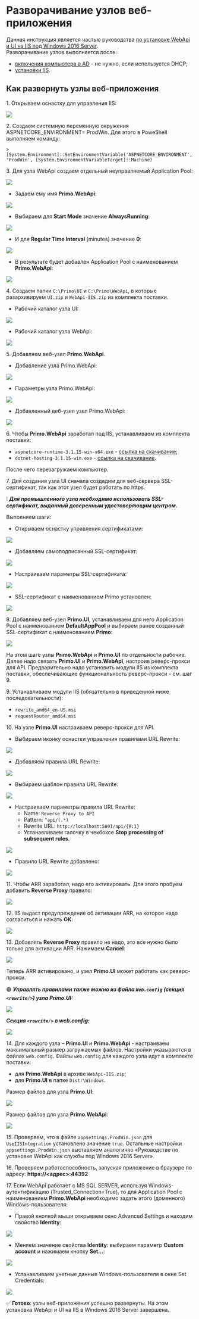 # Разворачивание узлов веб-приложения

Данная инструкция является частью руководства [по установке WebApi и UI на IIS под Windows 2016 Server](https://github.com/PrimoRPA/Docs.Rus/blob/139-%D0%B4%D0%BE%D0%B1%D0%B0%D0%B2%D0%B8%D1%82%D1%8C-%D0%B4%D0%BE%D0%BA%D1%83%D0%BC%D0%B5%D0%BD%D1%82%D1%8B-%D0%B0%D0%B4%D0%BC%D0%B8%D0%BD%D0%B0-%D0%B2-%D1%80%D0%B0%D0%B7%D0%B4%D0%B5%D0%BB-%D0%BE%D1%80%D0%BA%D0%B5%D1%81%D1%82%D1%80%D0%B0%D1%82%D0%BE%D1%80%D0%B0/orchestrator/admin/Windows/webapi/install-webapi-introduction.md).\
Разворачивание узлов выполняется после:
* [включения компьютера в AD](https://github.com/PrimoRPA/Docs.Rus/blob/139-%D0%B4%D0%BE%D0%B1%D0%B0%D0%B2%D0%B8%D1%82%D1%8C-%D0%B4%D0%BE%D0%BA%D1%83%D0%BC%D0%B5%D0%BD%D1%82%D1%8B-%D0%B0%D0%B4%D0%BC%D0%B8%D0%BD%D0%B0-%D0%B2-%D1%80%D0%B0%D0%B7%D0%B4%D0%B5%D0%BB-%D0%BE%D1%80%D0%BA%D0%B5%D1%81%D1%82%D1%80%D0%B0%D1%82%D0%BE%D1%80%D0%B0/orchestrator/admin/Windows/webapi/install-webapi-introduction.md#%D0%B2%D0%BA%D0%BB%D1%8E%D1%87%D0%B5%D0%BD%D0%B8%D0%B5-%D0%BA%D0%BE%D0%BC%D0%BF%D1%8C%D1%8E%D1%82%D0%B5%D1%80%D0%B0-%D0%B2-ad) - не нужно, если используется DHCP;
* [установки IIS](https://github.com/PrimoRPA/Docs.Rus/edit/139-%D0%B4%D0%BE%D0%B1%D0%B0%D0%B2%D0%B8%D1%82%D1%8C-%D0%B4%D0%BE%D0%BA%D1%83%D0%BC%D0%B5%D0%BD%D1%82%D1%8B-%D0%B0%D0%B4%D0%BC%D0%B8%D0%BD%D0%B0-%D0%B2-%D1%80%D0%B0%D0%B7%D0%B4%D0%B5%D0%BB-%D0%BE%D1%80%D0%BA%D0%B5%D1%81%D1%82%D1%80%D0%B0%D1%82%D0%BE%D1%80%D0%B0/orchestrator/admin/Windows/webapi/webapi-install-iis.md).

## Как развернуть узлы веб-приложения

1\. Открываем оснастку для управления IIS:

![](<../../../../.gitbook/assets/install-webapi-node-1.png>)

2\. Создаем системную переменную окружения ASPNETCORE_ENVIRONMENT= ProdWin. Для этого в PoweShell выполняем команду:
```
> [System.Environment]::SetEnvironmentVariable('ASPNETCORE_ENVIRONMENT', 'ProdWin', [System.EnvironmentVariableTarget]::Machine)
```

3\. Для узла WebApi создаем отдельный неуправляемый Application Pool:

![](<../../../../.gitbook/assets/install-webapi-node-2.png>)

* Задаем ему имя **Primo.WebApi**:

![](<../../../../.gitbook/assets/install-webapi-node-3.png>)

* Выбираем для **Start Mode** значение **AlwaysRunning**:

![](<../../../../.gitbook/assets/install-webapi-node-4.png>)

* И для **Regular Time Interval** (minutes) значение **0**:

![](<../../../../.gitbook/assets/install-webapi-node-5.png>)

* В результате будет добавлен Application Pool с наименованием **Primo.WebApi**:

![](<../../../../.gitbook/assets/install-webapi-node-6.png>)

4\. Создаем папки `C:\Primo\UI` и `C:\Primo\WebApi`, в которые разархивируем `UI.zip` и `WebApi-IIS.zip` из комплекта поставки.

* Рабочий каталог узла UI:

![](<../../../../.gitbook/assets/install-webapi-node-7.png>)

* Рабочий каталог узла WebApi:

![](<../../../../.gitbook/assets/install-webapi-node-8.png>)

5\. Добавляем веб-узел **Primo.WebApi**.
* Добавление узла Primo.WebApi:

![](<../../../../.gitbook/assets/install-webapi-node-9.png>)

* Параметры узла Primo.WebApi:

![](<../../../../.gitbook/assets/install-webapi-node-10.png>)

* Добавленный веб-узел узел Primo.WebApi:

![](<../../../../.gitbook/assets/install-webapi-node-11.png>)

6\. Чтобы **Primo.WebApi** заработал под IIS, устанавливаем из комплекта поставки:
* `aspnetcore-runtime-3.1.15-win-x64.exe` - [cсылка на скачивание](https://download.visualstudio.microsoft.com/download/pr/ae6e6b5b-5e7c-45f9-a668-cb1899f22e46/9c917acfab934ddd64340ba46490264e/aspnetcore-runtime-3.1.15-win-x64.exe);
* `dotnet-hosting-3.1.15-win.exe` -  [cсылка на скачивание](https://download.visualstudio.microsoft.com/download/pr/c8eabe25-bb2b-4089-992e-48198ff72ad8/a55a5313bfb65ac9bd2e5069dd4de5bc/dotnet-hosting-3.1.15-win.exe).
  
После чего перезагружаем компьютер.

7\. Для создания узла UI сначала создадим для веб-сервера SSL-сертификат, так как этот узел будет работать по https.

:grey_exclamation: ***Для промышленного узла необходимо использовать SSL-сертификат, выданный доверенным удостоверяющим центром.***

Выполняем шаги:

* Открываем оснастку управления сертификатами:

![](<../../../../.gitbook/assets/install-webapi-node-12.png>)

* Добавляем самоподписанный SSL-сертификат:

![](<../../../../.gitbook/assets/install-webapi-node-13.png>)

* Настраиваем параметры SSL-сертификата:

![](<../../../../.gitbook/assets/install-webapi-node-14.png>)

* SSL-сертификат с наименованием Primo установлен:

![](<../../../../.gitbook/assets/install-webapi-node-15.png>)

8\. Добавляем веб-узел **Primo.UI**, устанавливаем для него Application Pool с наименованием **DefaultAppPool** и выбираем ранее созданный SSL-сертификат с наименованием **Primo**: 

![](<../../../../.gitbook/assets/install-webapi-node-16.png>)

На этом шаге узлы **Primo.WebApi** и **Primo.UI** по отдельности рабочие. Далее надо связать **Primo.UI** и **Primo.WebApi**, настроив реверс-прокси для API. Предварительно надо установить модули IIS из комплекта поставки, обеспечивающие функциональность реверс-прокси - см. шаг 9.

9\. Устанавливаем модули IIS (обязательно в приведенной ниже последовательности):
* `rewrite_amd64_en-US.msi`
* `requestRouter_amd64.msi`

10\. На узле **Primo.UI** настраиваем реверс-прокси для API.
* Выбираем иконку оснастки управления правилами URL Rewrite:

![](<../../../../.gitbook/assets/install-webapi-node-17.png>)

* Добавляем правила URL Rewrite:

![](<../../../../.gitbook/assets/install-webapi-node-18.png>)

* Выбираем шаблон правила URL Rewrite:

![](<../../../../.gitbook/assets/install-webapi-node-19.png>)

* Настраиваем параметры правила URL Rewrite:
  * Name: `Reverse Proxy to API`
  * Pattern: `^api/(.*)`
  * Rewrite URL: `http://localhost:5001/api/{R:1}`
  * Устанавливаем галочку в чекбоксе **Stop processing of subsequent rules**.

![](<../../../../.gitbook/assets/install-webapi-node-20.png>)

* Правило URL Rewrite добавлено:

![](<../../../../.gitbook/assets/install-webapi-node-21.png>)

11\. Чтобы ARR заработал, надо его активировать. Для этого пробуем добавить **Reverse Proxy** правило:

![](<../../../../.gitbook/assets/install-webapi-node-22.png>)

12\. IIS выдаст предупреждение об активации ARR, на которое надо согласиться и нажать **ОК**:

![](<../../../../.gitbook/assets/install-webapi-node-23.png>)

13\. Добавлять **Reverse Proxy** правило не надо, это все нужно было только для активации ARR. Нажимаем **Cancel**:

![](<../../../../.gitbook/assets/install-webapi-node-24.png>)

Теперь ARR активировано, и узел **Primo.UI** может работать как реверс-прокси.

:green_circle: ***Управлять правилами также можно из файла `Web.config` (секция `<rewrite/>`) узла **Primo.UI**:***

![](<../../../../.gitbook/assets/install-webapi-node-25.png>)

***Секция `<rewrite/>` в web.config:***

![](<../../../../.gitbook/assets/install-webapi-node-26.png>)

14\. Для каждого узла – **Primo.UI** и **Primo.WebApi** - настраиваем максимальный размер загружаемых файлов. Настройки указываются в файлах `web.config`. Файлы `web.config` для каждого узла идут в комплекте поставки: 
* для **Primo.WebApi** в архиве `WebApi-IIS.zip`;
* для **Primo.UI** в папке `Distr\Windows`.

Размер файлов для узла **Primo.UI**:

![](<../../../../.gitbook/assets/install-webapi-node-27.png>)

Размер файлов для узла **Primo.WebApi**:

![](<../../../../.gitbook/assets/install-webapi-node-primowebapi.png>)

15\. Проверяем, что в файле `appsettings.ProdWin.json` для `UseIISIntegration` установлено значение `true`. Остальные настройки `appsettings.ProdWin.json` выставляем аналогично «Руководствe по установке WebApi как службы под Windows 2016 Server». 

16\. Проверяем работоспособность, запуская приложение в браузере по адресу: **https://<адрес>:44392**

17\. Если WebApi работает с MS SQL SERVER, используя Windows-аутентификацию (Trusted_Connection=True), то для Application Pool с наименованием **Primo.WebApi** необходимо задать этого (доменного) Windows-пользователя:
* Правой кнопкой мыши открываем окно Advanced Settings и находим свойство **Identity**:

![](<../../../../.gitbook/assets/install-webapi-node-28.png>)

* Меняем значение свойства **Identity**: выбираем параметр **Custom account** и нажимаем кнопку **Set…**:

![](<../../../../.gitbook/assets/install-webapi-node-29.png>)

* Устанавливаем учетные данные Windows-пользователя в окне Set Credentials:

![](<../../../../.gitbook/assets/install-webapi-node-30.png>)

:white_check_mark: **Готово**: узлы веб-приложения успешно развернуты. На этом установка WebApi и UI на IIS в Windows 2016 Server завершена.
